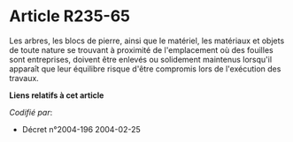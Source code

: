 # Article R235-65

Les arbres, les blocs de pierre, ainsi que le matériel, les matériaux et objets de toute nature se trouvant à proximité de
l'emplacement où des fouilles sont entreprises, doivent être enlevés ou solidement maintenus lorsqu'il apparaît que leur
équilibre risque d'être compromis lors de l'exécution des travaux.

**Liens relatifs à cet article**

_Codifié par_:

  - Décret n°2004-196 2004-02-25

